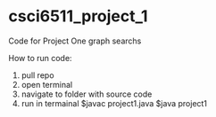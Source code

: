# csci6511_project_1
Code for Project One graph searchs

How to run code:
1) pull repo
2) open terminal 
3) navigate to folder with source code
4) run in termainal
  $javac project1.java
  $java project1



